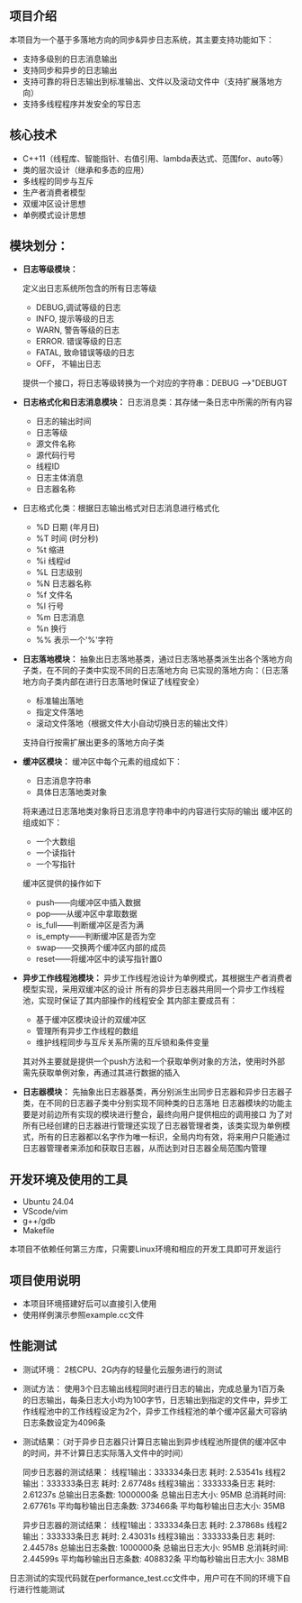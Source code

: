 ## 项目介绍

本项目为一个基于多落地方向的同步&异步日志系统，其主要支持功能如下：

- 支持多级别的日志消息输出
- 支持同步和异步的日志输出
- 支持可靠的将日志输出到标准输出、文件以及滚动文件中（支持扩展落地方向）
- 支持多线程程序并发安全的写日志

## 核心技术

- C++11（线程库、智能指针、右值引用、lambda表达式、范围for、auto等）
- 类的层次设计（继承和多态的应用）
- 多线程的同步与互斥
- 生产者消费者模型
- 双缓冲区设计思想
- 单例模式设计思想

## 模块划分：

- **日志等级模块：**

  定义出日志系统所包含的所有日志等级

  - DEBUG,调试等级的日志
  - INFO,    提示等级的日志
  - WARN,  警告等级的日志
  - ERROR. 错误等级的日志
  - FATAL,  致命错误等级的日志
  - OFF，   不输出日志

  提供一个接口，将日志等级转换为一个对应的字符串：DEBUG —>"DEBUGT

- **日志格式化和日志消息模块：**
  日志消息类：其存储一条日志中所需的所有内容

  - 日志的输出时间
  - 日志等级
  - 源文件名称
  - 源代码行号
  - 线程ID
  - 日志主体消息
  - 日志器名称

- 日志格式化类：根据日志输出格式对日志消息进行格式化

  - %D 日期 (年月日)
  - %T 时间 (时分秒)
  - %t 缩进
  - %i 线程id
  - %L 日志级别
  - %N 日志器名称
  - %f 文件名
  - %l 行号
  - %m 日志消息
  - %n 换行
  - %% 表示一个'%'字符

- **日志落地模块：**
  抽象出日志落地基类，通过日志落地基类派生出各个落地方向子类，在不同的子类中实现不同的日志落地方向
  已实现的落地方向：（日志落地方向子类内部在进行日志落地时保证了线程安全）

  - 标准输出落地
  - 指定文件落地
  - 滚动文件落地（根据文件大小自动切换日志的输出文件）

  支持自行按需扩展出更多的落地方向子类

- **缓冲区模块：**
  缓冲区中每个元素的组成如下：

  - 日志消息字符串
  - 具体日志落地类对象

  将来通过日志落地类对象将日志消息字符串中的内容进行实际的输出
  缓冲区的组成如下：

  - 一个大数组
  - 一个读指针
  - 一个写指针

  缓冲区提供的操作如下

  - push——向缓冲区中插入数据
  - pop——从缓冲区中拿取数据
  - is_full——判断缓冲区是否为满
  - is_empty——判断缓冲区是否为空
  - swap——交换两个缓冲区内部的成员
  - reset——将缓冲区中的读写指针置0

- **异步工作线程池模块：**
  异步工作线程池设计为单例模式，其根据生产者消费者模型实现，采用双缓冲区的设计
  所有的异步日志器共用同一个异步工作线程池，实现时保证了其内部操作的线程安全
  其内部主要成员有：

  - 基于缓冲区模块设计的双缓冲区
  - 管理所有异步工作线程的数组
  - 维护线程同步与互斥关系所需的互斥锁和条件变量

  其对外主要就是提供一个push方法和一个获取单例对象的方法，使用时外部需先获取单例对象，再通过其进行数据的插入

- **日志器模块：**
  先抽象出日志器基类，再分别派生出同步日志器和异步日志器子类，在不同的日志器子类中分别实现不同种类的日志落地
  日志器模块的功能主要是对前边所有实现的模块进行整合，最终向用户提供相应的调用接口
  为了对所有已经创建的日志器进行管理还实现了日志器管理者类，该类实现为单例模式，所有的日志器都以名字作为唯一标识，全局内均有效，将来用户只能通过日志器管理者来添加和获取日志器，从而达到对日志器全局范围内管理

## 开发环境及使用的工具

- Ubuntu 24.04
- VScode/vim
- g++/gdb
- Makefile

本项目不依赖任何第三方库，只需要Linux环境和相应的开发工具即可开发运行

## 项目使用说明

- 本项目环境搭建好后可以直接引入使用
- 使用样例演示参照example.cc文件

## 性能测试

- 测试环境：
  2核CPU、2G内存的轻量化云服务进行的测试

- 测试方法：
  使用3个日志输出线程同时进行日志的输出，完成总量为1百万条的日志输出，每条日志大小均为100字节，日志输出到指定的文件中，异步工作线程池中的工作线程设定为2个，异步工作线程池的单个缓冲区最大可容纳日志条数设定为4096条

- 测试结果：（对于异步日志器只计算日志输出到异步线程池所提供的缓冲区中的时间，并不计算日志实际落入文件中的时间）

  同步日志器的测试结果：
  线程1输出：333334条日志 耗时: 2.53541s
  线程2输出：333333条日志 耗时: 2.67748s
  线程3输出：333333条日志 耗时: 2.61237s
  总输出日志条数: 1000000条
  总输出日志大小: 95MB
  总消耗时间: 2.67761s
  平均每秒输出日志条数: 373466条
  平均每秒输出日志大小: 35MB

  异步日志器的测试结果：
  线程1输出：333334条日志 耗时: 2.37868s
  线程2输出：333333条日志 耗时: 2.43031s
  线程3输出：333333条日志 耗时: 2.44578s
  总输出日志条数: 1000000条
  总输出日志大小: 95MB
  总消耗时间: 2.44599s
  平均每秒输出日志条数: 408832条
  平均每秒输出日志大小: 38MB

日志测试的实现代码就在performance_test.cc文件中，用户可在不同的环境下自行进行性能测试